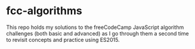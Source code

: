 # fcc-algorithms

This repo holds my solutions to the freeCodeCamp JavaScript algorithm challenges (both basic and advanced) as I go through them a second time to revisit concepts and practice using ES2015.
